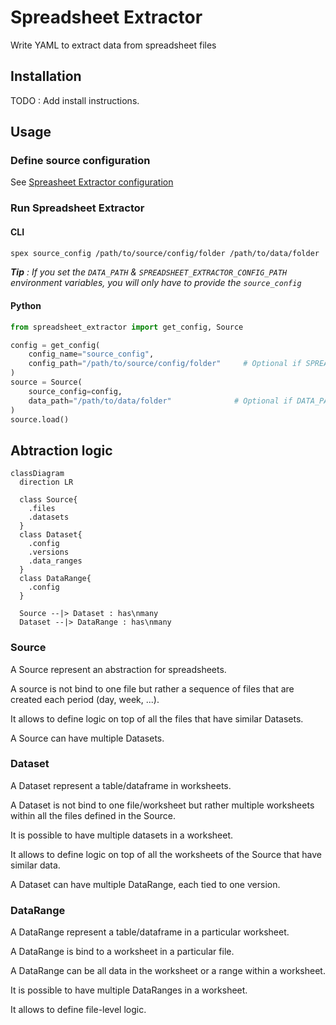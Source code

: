 # Spreadsheet Extractor

Write YAML to extract data from spreadsheet files

## Installation
TODO : Add install instructions.

## Usage

### Define source configuration
See [Spreasheet Extractor configuration](/src/configuration.md)

### Run Spreadsheet Extractor

#### CLI
```bash
spex source_config /path/to/source/config/folder /path/to/data/folder
```
***Tip** : If you set the `DATA_PATH` & `SPREADSHEET_EXTRACTOR_CONFIG_PATH` environment variables, you will only have to provide the `source_config`*

#### Python
```python
from spreadsheet_extractor import get_config, Source

config = get_config(
    config_name="source_config",
    config_path="/path/to/source/config/folder"     # Optional if SPREADSHEET_EXTRACTOR_CONFIG_PATH is defined
)
source = Source(
    source_config=config,                           
    data_path="/path/to/data/folder"              # Optional if DATA_PATH is defined
)
source.load()
```

## Abtraction logic
```mermaid
classDiagram
  direction LR

  class Source{
    .files
    .datasets
  }
  class Dataset{
    .config
    .versions
    .data_ranges
  }
  class DataRange{
    .config
  }

  Source --|> Dataset : has\nmany
  Dataset --|> DataRange : has\nmany

```

### Source
A Source represent an abstraction for spreadsheets.
    
A source is not bind to one file but rather a sequence of files that are created each period (day, week, ...).

It allows to define logic on top of all the files that have similar Datasets.

A Source can have multiple Datasets.


### Dataset
A Dataset represent a table/dataframe in worksheets.

A Dataset is not bind to one file/worksheet but rather multiple worksheets within all the files defined in the Source.

It is possible to have multiple datasets in a worksheet.

It allows to define logic on top of all the worksheets of the Source that have similar data.

A Dataset can have multiple DataRange, each tied to one version.


### DataRange
A DataRange represent a table/dataframe in a particular worksheet.

A DataRange is bind to a worksheet in a particular file.

A DataRange can be all data in the worksheet or a range within a worksheet.

It is possible to have multiple DataRanges in a worksheet.

It allows to define file-level logic.